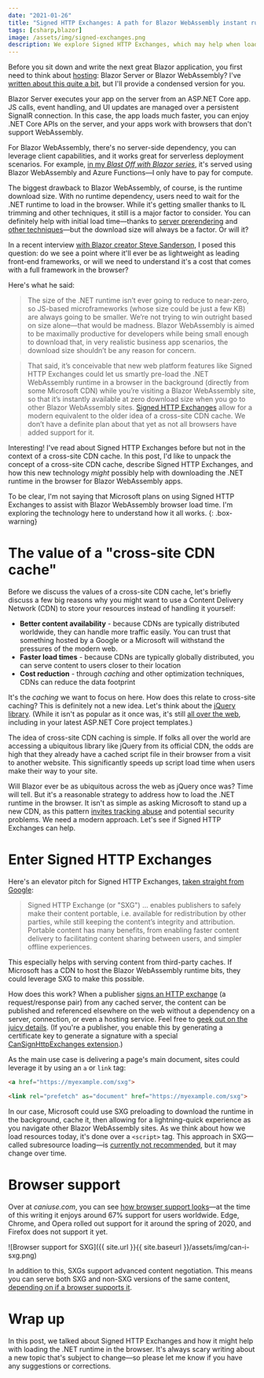 ```yaml
---
date: "2021-01-26"
title: "Signed HTTP Exchanges: A path for Blazor WebAssembly instant runtime loading?"
tags: [csharp,blazor]
image: /assets/img/signed-exchanges.png 
description: We explore Signed HTTP Exchanges, which may help when loading the .NET runtime in Blazor WebAssembly apps.
---
```


Before you sit down and write the next great Blazor application, you first need to think about [hosting](https://docs.microsoft.com/aspnet/core/blazor/hosting-models?view=aspnetcore-5.0): Blazor Server or Blazor WebAssembly? I've [written about this quite a bit](https://daveabrock.com/2020/10/26/blast-off-blazor-intro#hosting-models), but I'll provide a condensed version for you.

Blazor Server executes your app on the server from an ASP.NET Core app. JS calls, event handling, and UI updates are managed over a persistent SignalR connection. In this case, the app loads much faster, you can enjoy .NET Core APIs on the server, and your apps work with browsers that don't support WebAssembly.

For Blazor WebAssembly, there's no server-side dependency, you can leverage client capabilities, and it works great for serverless deployment scenarios. For example, [in my *Blast Off with Blazor series*](https://daveabrock.com/tags#blast-off-blazor), it's served using Blazor WebAssembly and Azure Functions—I only have to pay for compute.

The biggest drawback to Blazor WebAssembly, of course, is the runtime download size. With no runtime dependency, users need to wait for the .NET runtime to load in the browser. While it's getting smaller thanks to IL trimming and other techniques, it still is a major factor to consider. You can definitely help with initial load time—thanks to [server prerendering](https://daveabrock.com/2020/12/27/blast-off-blazor-prerender-wasm) and [other techniques](https://www.meziantou.net/optimizing-a-blazor-webassembly-application-size.htm)—but the download size will always be a factor. Or will it?

In a recent interview [with Blazor creator Steve Sanderson](https://daveabrock.com/2021/01/17/dev-discussions-steve-sanderson), I posed this question: do we see a point where it'll ever be as lightweight as leading front-end frameworks, or will we need to understand it's a cost that comes with a full framework in the browser?

Here's what he said:

>The size of the .NET runtime isn’t ever going to reduce to near-zero, so JS-based microframeworks (whose size could be just a few KB) are always going to be smaller. We’re not trying to win outright based on size alone—that would be madness. Blazor WebAssembly is aimed to be maximally productive for developers while being small enough to download that, in very realistic business app scenarios, the download size shouldn’t be any reason for concern.

>That said, it’s conceivable that new web platform features like Signed HTTP Exchanges could let us smartly pre-load the .NET WebAssembly runtime in a browser in the background (directly from some Microsoft CDN) while you’re visiting a Blazor WebAssembly site, so that it’s instantly available at zero download size when you go to other Blazor WebAssembly sites. [Signed HTTP Exchanges](https://developers.google.com/web/updates/2018/11/signed-exchanges) allow for a modern equivalent to the older idea of a cross-site CDN cache. We don’t have a definite plan about that yet as not all browsers have added support for it.

Interesting! I've read about Signed HTTP Exchanges before but not in the context of a cross-site CDN cache. In this post, I'd like to unpack the concept of a cross-site CDN cache, describe Signed HTTP Exchanges, and how this new technology *might* possibly help with downloading the .NET runtime in the browser for Blazor WebAssembly apps.

To be clear, I'm not saying that Microsoft plans on using Signed HTTP Exchanges to assist with Blazor WebAssembly browser load time. I'm exploring the technology here to understand how it all works.
{: .box-warning}

# The value of a "cross-site CDN cache"

Before we discuss the values of a cross-site CDN cache, let's briefly discuss a few big reasons why you might want to use a Content Delivery Network (CDN) to store your resources instead of handling it yourself:

- **Better content availability** - because CDNs are typically distributed worldwide, they can handle more traffic easily. You can trust that something hosted by a Google or a Microsoft will withstand the pressures of the modern web.
- **Faster load times** -  because CDNs are typically globally distributed, you can serve content to users closer to their location
- **Cost reduction** - through *caching* and other optimization techniques, CDNs can reduce the data footprint

It's the *caching* we want to focus on here. How does this relate to cross-site caching? This is definitely not a new idea. Let's think about the [jQuery library](https://jquery.com/). (While it isn't as popular as it once was, it's still [all over the web](https://trends.builtwith.com/javascript/jQuery), including in your latest ASP.NET Core project templates.)

The idea of cross-site CDN caching is simple. If folks all over the world are accessing a ubiquitous library like jQuery from its official CDN, the odds are high that they already have a cached script file in their browser from a visit to another website. This significantly speeds up script load time when users make their way to your site.

Will Blazor ever be as ubiquitous across the web as jQuery once was? Time will tell. But it's a reasonable strategy to address how to load the .NET runtime in the browser. It isn't as simple as asking Microsoft to stand up a new CDN, as this pattern [invites tracking abuse](https://www.stefanjudis.com/notes/say-goodbye-to-resource-caching-across-sites-and-domains/) and potential security problems. We need a modern approach. Let's see if Signed HTTP Exchanges can help.

# Enter Signed HTTP Exchanges

Here's an elevator pitch for Signed HTTP Exchanges, [taken straight from Google](https://developers.google.com/web/updates/2018/11/signed-exchanges):

>Signed HTTP Exchange (or "SXG") ... enables publishers to safely make their content portable, i.e. available for redistribution by other parties, while still keeping the content’s integrity and attribution. Portable content has many benefits, from enabling faster content delivery to facilitating content sharing between users, and simpler offline experiences.

This especially helps with serving content from third-party caches. If Microsoft has a CDN to host the Blazor WebAssembly runtime bits, they could leverage SXG to make this possible.

How does this work? When a publisher [signs an HTTP exchange](https://wicg.github.io/webpackage/draft-yasskin-http-origin-signed-responses.html#rfc.section.3) (a request/response pair) from any cached server, the content can be published and referenced elsewhere on the web without a dependency on a server, connection, or even a hosting service. Feel free to [geek out on the juicy details](https://web.dev/signed-exchanges/). (If you're a publisher, you enable this by generating a certificate key to generate a signature with a special [CanSignHttpExchanges extension](https://wicg.github.io/webpackage/draft-yasskin-http-origin-signed-responses.html#cross-origin-cert-req).)

As the main use case is delivering a page's main document, sites could leverage it by using an `a` or `link` tag:

```html
<a href="https://myexample.com/sxg">
```

```html
<link rel="prefetch" as="document" href="https://myexample.com/sxg">
```

In our case, Microsoft could use SXG preloading to download the runtime in the background, cache it, then allowing for a lightning-quick experience as you navigate other Blazor WebAssembly sites. As we think about how we load resources today, it's done over a `<script>` tag. This approach in SXG—called subresource loading—is [currently not recommended](https://web.dev/signed-exchanges/#loading-sxgs), but it may change over time.

# Browser support

Over at *caniuse.com*, you can see [how browser support looks](https://caniuse.com/sxg)—at the time of this writing it enjoys around 67% support for users worldwide. Edge, Chrome, and Opera rolled out support for it around the spring of 2020, and Firefox does not support it yet.

![Browser support for SXG]({{ site.url }}{{ site.baseurl }}/assets/img/can-i-sxg.png)

In addition to this, SXGs support advanced content negotiation. This means you can serve both SXG and non-SXG versions of the same content, [depending on if a browser supports it](https://web.dev/signed-exchanges/#content-negotiation).

# Wrap up

In this post, we talked about Signed HTTP Exchanges and how it might help with loading the .NET runtime in the browser. It's always scary writing about a new topic that's subject to change—so please let me know if you have any suggestions or corrections.
